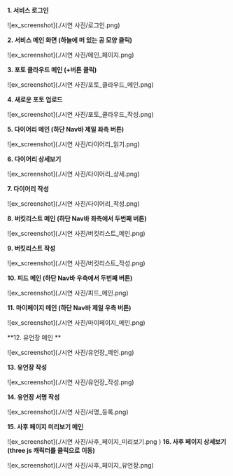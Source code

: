 **1. 서비스 로그인**

![ex_screenshot](./시연 사진/로그인.png)

**2. 서비스 메인 화면 (하늘에 떠 있는 공 모양 클릭)**

![ex_screenshot](./시연 사진/메인_페이지.png)

**3. 포토 클라우드 메인 (+버튼 클릭)**

![ex_screenshot](./시연 사진/포토_클라우드_메인.png)

**4. 새로운 포토 업로드**

![ex_screenshot](./시연 사진/포토_클라우드_작성.png)

**5. 다이어리 메인 (하단 Nav바 제일 좌측 버튼)**

![ex_screenshot](./시연 사진/다이어리_읽기.png)

**6. 다이어리 상세보기**

![ex_screenshot](./시연 사진/다이어리_상세.png)

**7. 다이어리 작성**

![ex_screenshot](./시연 사진/다이어리_작성.png)

**8. 버킷리스트 메인 (하단 Nav바 좌측에서 두번째 버튼)**

![ex_screenshot](./시연 사진/버킷리스트_메인.png)

**9. 버킷리스트 작성**

![ex_screenshot](./시연 사진/버킷리스트_작성.png)

**10. 피드 메인 (하단 Nav바 우측에서 두번째 버튼)**

![ex_screenshot](./시연 사진/피드_메인.png)

**11. 마이페이지 메인 (하단 Nav바 제일 우측 버튼)**

![ex_screenshot](./시연 사진/마이페이지_메인.png)

**12. 유언장 메인 **

![ex_screenshot](./시연 사진/유언장_메인.png)

**13. 유언장 작성**

![ex_screenshot](./시연 사진/유언장_작성.png)

**14. 유언장 서명 작성**

![ex_screenshot](./시연 사진/서명_등록.png)

**15. 사후 페이지 미리보기 메인**

![ex_screenshot](./시연 사진/사후_페이지_미리보기.png
)
**16. 사후 페이지 상세보기 (three js 캐릭터를 클릭으로 이동)**

![ex_screenshot](./시연 사진/사후_페이지_유언장.png)
